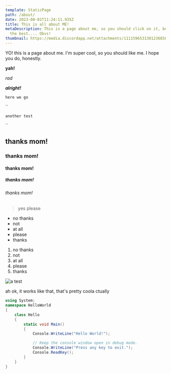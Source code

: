 ```yaml
---
template: StaticPage
path: /about/
date: 2023-08-01T11:24:11.935Z
title: This is all about ME!
metaDescription: This is a page about me, so you should click on it, because I'm
  the best.... Obvs!
thumbnail: https://media.discordapp.net/attachments/1111596531301236858/1135894527677321226/vakish_a_pictue_of_me_on_the_street_looking_hot_waving_at_the_c_44a01b1c-34a9-4fb8-a036-7e73d8e50beb.png?width=1444&height=907
---
```

Y﻿O! this is a page about me. I'm super cool, so you should like me. I hope you do, honestly.

**y﻿ah!**

*r﻿ad*

***a﻿lright!***

`h﻿ere we go`

``

`a﻿nother test`

``

## t﻿hanks mom!

### t﻿hanks mom!

#### t﻿hanks mom!

##### t﻿hanks mom!

###### t﻿hanks mom!

> y﻿es please

* n﻿o thanks
* n﻿ot
* a﻿t all
* p﻿lease
* t﻿hanks

1. n﻿o thanks
2. n﻿ot
3. a﻿t all
4. p﻿lease
5. t﻿hanks

![a test](https://media.discordapp.net/attachments/1111596531301236858/1135894527677321226/vakish_a_pictue_of_me_on_the_street_looking_hot_waving_at_the_c_44a01b1c-34a9-4fb8-a036-7e73d8e50beb.png?width=1444&height=907 "yes thanks")

a﻿h ok, it works like that, that's pretty coola ctually

```csharp
using System;
namespace HelloWorld
{
    class Hello
    {
        static void Main()
        {
            Console.WriteLine("Hello World!");

            // Keep the console window open in debug mode.
            Console.WriteLine("Press any key to exit.");
            Console.ReadKey();
        }
    }
}
```
